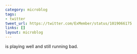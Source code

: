 ```yaml
---
category: microblog
tags:
- twitter
tweet_url: https://twitter.com/ExMember/status/1019066175
links: []
layout: microblog
---
```

is playing well and still running bad.
